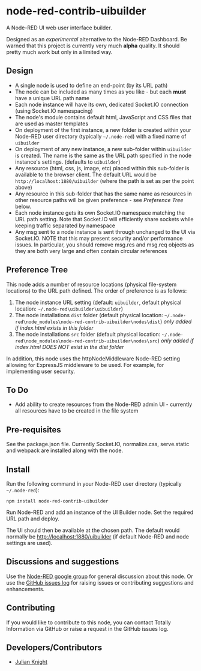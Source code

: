 # node-red-contrib-uibuilder

A Node-RED UI web user interface builder.

Designed as an *experimental* alternative to the Node-RED Dashboard. Be warned that this project is
currently very much **alpha** quality. It should pretty much work but only in a limited way.

## Design

- A single node is used to define an end-point (by its URL path)
- The node can be included as many times as you like - but each **must** have a unique URL path name
- Each node instance will have its own, dedicated Socket.IO connection (using Socket.IO namespacing)
- The node's module contains default html, JavaScript and CSS files that are used as master templates
- On deployment of the first instance, a new folder is created within your Node-RED user directory 
  (typically `~/.node-red`) with a fixed name of `uibuilder`
- On deployment of any new instance, a new sub-folder within `uibuilder` is created. The name is the same as the
  URL path specified in the node instance's settings. (defaults to `uibuilder`)
- Any resource (html, css, js, image, etc) placed within this sub-folder is available to the browser
  client. The default URL would be `http://localhost:1880/uibuilder` (where the path is set as per the point above)
- Any resource in this sub-folder that has the same name as resources in other resource paths will be
  given preference - see *Preference Tree* below.
- Each node instance gets its own Socket.IO namespace matching the URL path setting. Note that Socket.IO
  will efficiently share sockets while keeping traffic separated by namespace
- Any msg sent to a node instance is sent through unchanged to the UI via Socket.IO. NOTE that this may present
  security and/or performance issues. In particular, you should remove msg.res and msg.req objects as they
  are both very large and often contain circular references

## Preference Tree

This node adds a number of resource locations (physical file-system locations) to the URL path defined.
The order of preference is as follows:

1. The node instance URL setting (default: `uibuilder`, default physical location: `~/.node-red\uibuilder\uibuilder`)
2. The node installations `dist` folder (default physical location: `~/.node-red\node_modules\node-red-contrib-uibuilder\nodes\dist`)
   *only added if index.html exists in this folder*
3. The node installations `src` folder (default physical location: `~/.node-red\node_modules\node-red-contrib-uibuilder\nodes\src`)
   *only added if index.html DOES NOT exist in the dist folder*

In addition, this node uses the httpNodeMiddleware Node-RED setting allowing for ExpressJS middleware to be used.
For example, for implementing user security.

## To Do

- Add ability to create resources from the Node-RED admin UI - currently all resources have to be created in
  the file system

## Pre-requisites

See the package.json file. Currently Socket.IO, normalize.css, serve.static and webpack are installed along
with the node.

## Install

Run the following command in your Node-RED user directory (typically `~/.node-red`):

```
npm install node-red-contrib-uibuilder
```

Run Node-RED and add an instance of the UI Builder node. Set the required URL path and deploy.

The UI should then be available at the chosen path. The default would normally be <http://localhost:1880/uibuilder> 
(if default Node-RED and node settings are used).

## Discussions and suggestions

Use the [Node-RED google group](https://groups.google.com/forum/#!forum/node-red) for general discussion about this node. Or use the
[GitHub issues log](https://github.com/TotallyInformation/node-red-contrib-uibuilder/issues) for raising issues or contributing suggestions and enhancements.

## Contributing

If you would like to contribute to this node, you can contact Totally Information via GitHub or raise a request in the GitHub issues log.

## Developers/Contributors

- [Julian Knight](https://github.com/TotallyInformation)